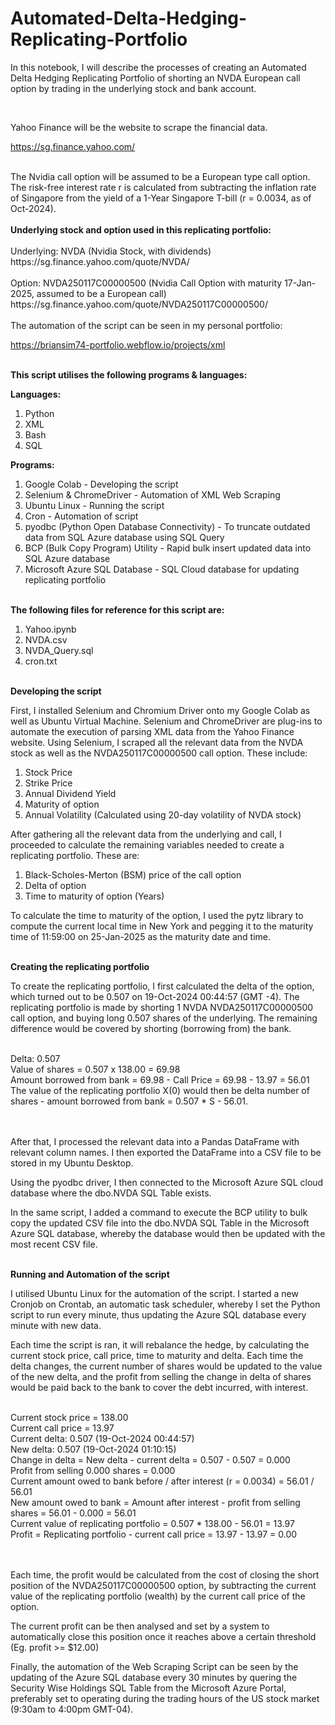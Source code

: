 # Automated-Delta-Hedging-Replicating-Portfolio

In this notebook, I will describe the processes of creating an Automated Delta Hedging Replicating Portfolio of shorting an NVDA European call option by trading in the underlying stock and bank account.

<br/>

Yahoo Finance will be the website to scrape the financial data.

https://sg.finance.yahoo.com/

<br/>
The Nvidia call option will be assumed to be a European type call option. The risk-free interest rate r is calculated from subtracting the inflation rate of Singapore from the yield of a 1-Year Singapore T-bill (r = 0.0034, as of Oct-2024).

<br/>
<br/><b>Underlying stock and option used in this replicating portfolio:</b>

<br/>
<br/>
Underlying: NVDA (Nvidia Stock, with dividends)<br/>
https://sg.finance.yahoo.com/quote/NVDA/<br />

<br/>
Option: NVDA250117C00000500 (Nvidia Call Option with maturity 17-Jan-2025, assumed to be a European call)
https://sg.finance.yahoo.com/quote/NVDA250117C00000500/

<br />
<br />
The automation of the script can be seen in my personal portfolio:

https://briansim74-portfolio.webflow.io/projects/xml


<br/><b>This script utilises the following programs & languages:</b>

<b>Languages:</b>
1. Python
2. XML
3. Bash
4. SQL

<b>Programs:</b>
1. Google Colab - Developing the script
2. Selenium & ChromeDriver - Automation of XML Web Scraping
3. Ubuntu Linux - Running the script
4. Cron - Automation of script
5. pyodbc (Python Open Database Connectivity) - To truncate outdated data from SQL Azure database using SQL Query
6. BCP (Bulk Copy Program) Utility - Rapid bulk insert updated data into SQL Azure database
7. Microsoft Azure SQL Database - SQL Cloud database for updating replicating portfolio

<br/><b>The following files for reference for this script are:</b>
1. Yahoo.ipynb
2. NVDA.csv
3. NVDA_Query.sql
4. cron.txt

<br/><b>Developing the script</b>

First, I installed Selenium and Chromium Driver onto my Google Colab as well as Ubuntu Virtual Machine. Selenium and ChromeDriver are plug-ins to automate the execution of parsing XML data from the Yahoo Finance website.
Using Selenium, I scraped all the relevant data from the NVDA stock as well as the NVDA250117C00000500 call option. These include:

1. Stock Price
2. Strike Price
3. Annual Dividend Yield
4. Maturity of option
5. Annual Volatility (Calculated using 20-day volatility of NVDA stock)

After gathering all the relevant data from the underlying and call, I proceeded to calculate the remaining variables needed to create a replicating portfolio. These are:

1. Black-Scholes-Merton (BSM) price of the call option
2. Delta of option
3. Time to maturity of option (Years)

To calculate the time to maturity of the option, I used the pytz library to compute the current local time in New York and pegging it to the maturity time of 11:59:00 on 25-Jan-2025 as the maturity date and time.

<br/><b>Creating the replicating portfolio</b>

To create the replicating portfolio, I first calculated the delta of the option, which turned out to be 0.507 on 19-Oct-2024 00:44:57 (GMT -4). The replicating portfolio is made by shorting 1 NVDA NVDA250117C00000500 call option, and buying long 0.507 shares of the underlying. The remaining difference would be covered by shorting (borrowing from) the bank.

<br/>
Delta: 0.507
<br/>
Value of shares = 0.507 x 138.00 = 69.98
<br/>
Amount borrowed from bank = 69.98 - Call Price = 69.98 - 13.97 = 56.01

<br />
The value of the replicating portfolio X(0) would then be delta number of shares - amount borrowed from bank = 0.507 * S - 56.01.

<br/><br/>
After that, I processed the relevant data into a Pandas DataFrame with relevant column names. I then exported the DataFrame into a CSV file to be stored in my Ubuntu Desktop.

Using the pyodbc driver, I then connected to the Microsoft Azure SQL cloud database where the dbo.NVDA SQL Table exists.

In the same script, I added a command to execute the BCP utility to bulk copy the updated CSV file into the dbo.NVDA SQL Table in the Microsoft Azure SQL database, whereby the database would then be updated with the most recent CSV file.

<br/><b>Running and Automation of the script</b>

I utilised Ubuntu Linux for the automation of the script. I started a new Cronjob on Crontab, an automatic task scheduler, whereby I set the Python script to run every minute, thus updating the Azure SQL database every minute with new data.

Each time the script is ran, it will rebalance the hedge, by calculating the current stock price, call price, time to maturity and delta. Each time the delta changes, the current number of shares would be updated to the value of the new delta, and the profit from selling the change in delta of shares would be paid back to the bank to cover the debt incurred, with interest.

<br/>
Current stock price = 138.00
<br/>
Current call price = 13.97
<br/>
Current delta: 0.507 (19-Oct-2024 00:44:57)
<br/>
New delta: 0.507 (19-Oct-2024 01:10:15)
<br/>
Change in delta = New delta - current delta = 0.507 - 0.507 = 0.000
<br/>
Profit from selling 0.000 shares = 0.000
<br/>
Current amount owed to bank before / after interest (r = 0.0034) = 56.01 / 56.01
<br/>
New amount owed to bank = Amount after interest - profit from selling shares = 56.01 - 0.000 = 56.01
<br/>
Current value of replicating portfolio = 0.507 * 138.00 - 56.01 = 13.97
<br/>
Profit = Replicating portfolio - current call price = 13.97 - 13.97 = 0.00

<br/><br/>
Each time, the profit would be calculated from the cost of closing the short position of the NVDA250117C00000500 option, by subtracting the current value of the replicating portfolio (wealth) by the current call price of the option.

The current profit can be then analysed and set by a system to automatically close this position once it reaches above a certain threshold (Eg. profit >= $12.00)

Finally, the automation of the Web Scraping Script can be seen by the updating of the Azure SQL database every 30 minutes by quering the Security Wise Holdings SQL Table from the Microsoft Azure Portal, preferably set to operating during the trading hours of the US stock market (9:30am to 4:00pm GMT-04).

